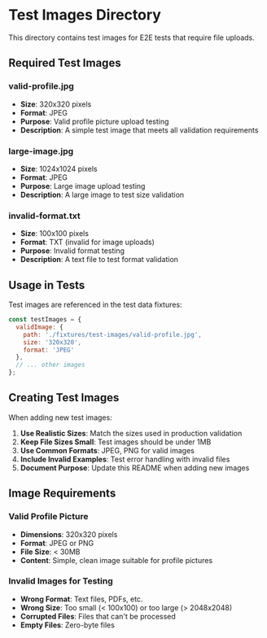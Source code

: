 # Test Images Directory

This directory contains test images for E2E tests that require file uploads.

## Required Test Images

### valid-profile.jpg
- **Size**: 320x320 pixels
- **Format**: JPEG
- **Purpose**: Valid profile picture upload testing
- **Description**: A simple test image that meets all validation requirements

### large-image.jpg
- **Size**: 1024x1024 pixels
- **Format**: JPEG
- **Purpose**: Large image upload testing
- **Description**: A large image to test size validation

### invalid-format.txt
- **Size**: 100x100 pixels
- **Format**: TXT (invalid for image uploads)
- **Purpose**: Invalid format testing
- **Description**: A text file to test format validation

## Usage in Tests

Test images are referenced in the test data fixtures:

```javascript
const testImages = {
  validImage: {
    path: './fixtures/test-images/valid-profile.jpg',
    size: '320x320',
    format: 'JPEG'
  },
  // ... other images
};
```

## Creating Test Images

When adding new test images:

1. **Use Realistic Sizes**: Match the sizes used in production validation
2. **Keep File Sizes Small**: Test images should be under 1MB
3. **Use Common Formats**: JPEG, PNG for valid images
4. **Include Invalid Examples**: Test error handling with invalid files
5. **Document Purpose**: Update this README when adding new images

## Image Requirements

### Valid Profile Picture
- **Dimensions**: 320x320 pixels
- **Format**: JPEG or PNG
- **File Size**: < 30MB
- **Content**: Simple, clean image suitable for profile pictures

### Invalid Images for Testing
- **Wrong Format**: Text files, PDFs, etc.
- **Wrong Size**: Too small (< 100x100) or too large (> 2048x2048)
- **Corrupted Files**: Files that can't be processed
- **Empty Files**: Zero-byte files
